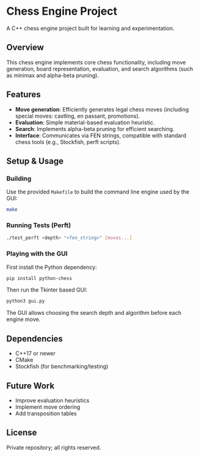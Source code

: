 # Chess Engine Project

A C++ chess engine project built for learning and experimentation.

## Overview

This chess engine implements core chess functionality, including move generation, board representation, evaluation, and search algorithms (such as minimax and alpha-beta pruning).

## Features

- **Move generation**: Efficiently generates legal chess moves (including special moves: castling, en passant, promotions).
- **Evaluation**: Simple material-based evaluation heuristic.
- **Search**: Implements alpha-beta pruning for efficient searching.
- **Interface**: Communicates via FEN strings, compatible with standard chess tools (e.g., Stockfish, perft scripts).

## Setup & Usage

### Building

Use the provided `Makefile` to build the command line engine used by the GUI:

```bash
make
```

### Running Tests (Perft)

```bash
./test_perft <depth> "<fen_string>" [moves...]
```

### Playing with the GUI

First install the Python dependency:

```bash
pip install python-chess
```

Then run the Tkinter based GUI:

```bash
python3 gui.py
```

The GUI allows choosing the search depth and algorithm before each engine move.

## Dependencies

- C++17 or newer
- CMake
- Stockfish (for benchmarking/testing)

## Future Work

- Improve evaluation heuristics
- Implement move ordering
- Add transposition tables

## License

Private repository; all rights reserved.
